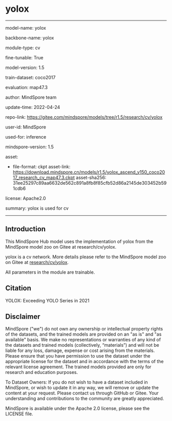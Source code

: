 # yolox

---

model-name: yolox

backbone-name: yolox

module-type: cv

fine-tunable: True

model-version: 1.5

train-dataset: coco2017

evaluation: map47.3

author: MindSpore team

update-time: 2022-04-24

repo-link: <https://gitee.com/mindspore/models/tree/r1.5/research/cv/yolox>

user-id: MindSpore

used-for: inference

mindspore-version: 1.5

asset:

-
    file-format: ckpt
    asset-link: <https://download.mindspore.cn/models/r1.5/yolox_ascend_v150_coco2017_research_cv_map47.3.ckpt>
    asset-sha256: 31ee25297c89aa6632de562c891a8fb8f85cfb52d86a2145de303452b591cdb6

license: Apache2.0

summary: yolox is used for cv

---

## Introduction

This MindSpore Hub model uses the implementation of yolox from the MindSpore model zoo on Gitee at research/cv/yolox.

yolox is a cv network. More details please refer to the MindSpore model zoo on Gitee at [research/cv/yolox](https://gitee.com/mindspore/models/blob/r1.5/research/cv/yolox/README_CN.md).

All parameters in the module are trainable.

## Citation

YOLOX: Exceeding YOLO Series in 2021

## Disclaimer

MindSpore ("we") do not own any ownership or intellectual property rights of the datasets, and the trained models are provided on an "as is" and "as available" basis. We make no representations or warranties of any kind of the datasets and trained models (collectively, “materials”) and will not be liable for any loss, damage, expense or cost arising from the materials. Please ensure that you have permission to use the dataset under the appropriate license for the dataset and in accordance with the terms of the relevant license agreement. The trained models provided are only for research and education purposes.

To Dataset Owners: If you do not wish to have a dataset included in MindSpore, or wish to update it in any way, we will remove or update the content at your request. Please contact us through GitHub or Gitee. Your understanding and contributions to the community are greatly appreciated.

MindSpore is available under the Apache 2.0 license, please see the LICENSE file.
